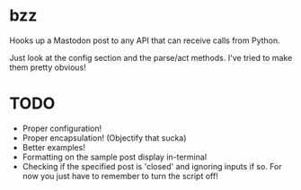 # bzz

Hooks up a Mastodon post to any API that can receive calls from Python.

Just look at the config section and the parse/act methods. I've tried to make them pretty obvious!

# TODO
- Proper configuration!
- Proper encapsulation! (Objectify that sucka)
- Better examples!
- Formatting on the sample post display in-terminal
- Checking if the specified post is 'closed' and ignoring inputs if so. For now you just have to remember to turn the script off!
